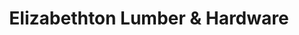 ---
title: "Elizabethton Lumber & Hardware"
url: /elizabethton/elizabethton-lumber-und-hardware/
shop: Eisenwaren
---